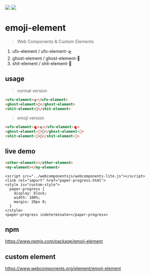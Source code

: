 ![](https://img.shields.io/badge/webcomponents.org-published-blue.svg) [![](https://img.shields.io/badge/webcomponents.org-emoji%20element-deepgreen.svg)](https://www.webcomponents.org/element/emoji-element)

# emoji-element

> Web Components & Custom Elements 

1. ufo-element / ufo-element-🛸
2. ghost-element / ghost-element-👻
3. shit-element / shit-element-💩

## usage

>  normal version

```html
<ufo-element>🛸</ufo-element>
<ghost-element>👻</ghost-element>
<shit-element>💩</shit-element>

```

> emoji version

```html
<ufo-element-🛸>🛸</ufo-element-🛸>
<ghost-element-👻>👻</ghost-element-👻>
<shit-element-💩>💩</shit-element-💩>

```

## live demo

<!--
```
<custom-element-demo>
  <template>
    <link rel="import" href="my-element.html">
    <link rel="import" href="../other-element/other-element.html">
    <next-code-block></next-code-block>
  </template>
</custom-element-demo>
```
-->

```html
<other-element></other-element>
<my-element></my-element>
```

```code
<script src="../webcomponentsjs/webcomponents-lite.js"></script>
<link rel="import" href="paper-progress.html">
<style is="custom-style">
  paper-progress {
    display: block;
    width: 100%;
    margin: 20px 0;
  }
</style>
<paper-progress indeterminate></paper-progress>
```

## npm

https://www.npmjs.com/package/emoji-element

## custom element

https://www.webcomponents.org/element/emoji-element

